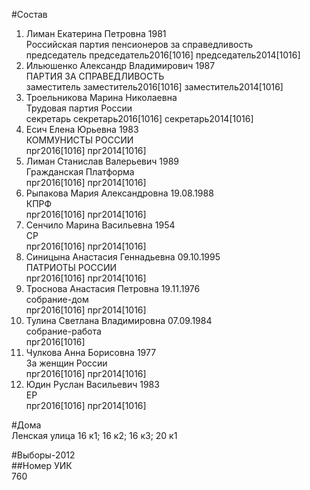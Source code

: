 #Состав  
1. Лиман Екатерина Петровна 1981  
    Российская партия пенсионеров за справедливость  
    председатель председатель2016[1016] председатель2014[1016]  
2. Ильюшенко Александр Владимирович 1987  
    ПАРТИЯ ЗА СПРАВЕДЛИВОСТЬ  
    заместитель заместитель2016[1016] заместитель2014[1016]  
3. Троельникова Марина Николаевна  
    Трудовая партия России  
    секретарь секретарь2016[1016] секретарь2014[1016]  
4. Есич Елена Юрьевна 1983  
    КОММУНИСТЫ РОССИИ  
    прг2016[1016] прг2014[1016]  
5. Лиман Станислав Валерьевич 1989  
    Гражданская Платформа  
    прг2016[1016] прг2014[1016]  
6. Рыпакова Мария Александровна 19.08.1988  
    КПРФ  
    прг2016[1016] прг2014[1016]  
7. Сенчило Марина Васильевна 1954  
    СР  
    прг2016[1016] прг2014[1016]  
8. Синицына Анастасия Геннадьевна 09.10.1995  
    ПАТРИОТЫ РОССИИ  
    прг2016[1016] прг2014[1016]  
9. Троснова Анастасия Петровна 19.11.1976  
    собрание-дом  
    прг2016[1016] прг2014[1016]  
10. Тулина Светлана Владимировна 07.09.1984  
    собрание-работа  
    прг2016[1016]  
11. Чулкова Анна Борисовна 1977  
    За женщин России  
    прг2016[1016] прг2014[1016]  
12. Юдин Руслан Васильевич 1983  
    ЕР  
    прг2016[1016] прг2014[1016]  
  
#Дома  
Ленская улица 16 к1; 16 к2; 16 к3; 20 к1  
  
#Выборы-2012  
##Номер УИК  
760  
